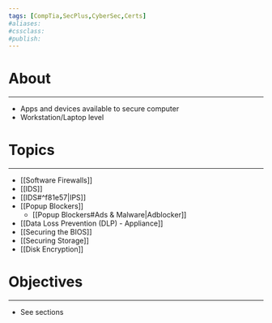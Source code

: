 ```yaml
---
tags: [CompTia,SecPlus,CyberSec,Certs]
#aliases:
#cssclass:
#publish:
---
```


# About
---
- Apps and devices available to secure computer
- Workstation/Laptop level

# Topics
---
- [[Software Firewalls]]
- [[IDS]]
- [[IDS#^f81e57|IPS]]
- [[Popup Blockers]]
	- [[Popup Blockers#Ads & Malware|Adblocker]]
- [[Data Loss Prevention (DLP) - Appliance]]
- [[Securing the BIOS]]
- [[Securing Storage]]
- [[Disk Encryption]]


# Objectives
---
- See sections